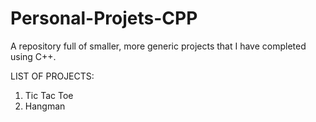 # Personal-Projets-CPP
A repository full of smaller, more generic projects that I have completed using C++.


LIST OF PROJECTS:
1. Tic Tac Toe
2. Hangman
